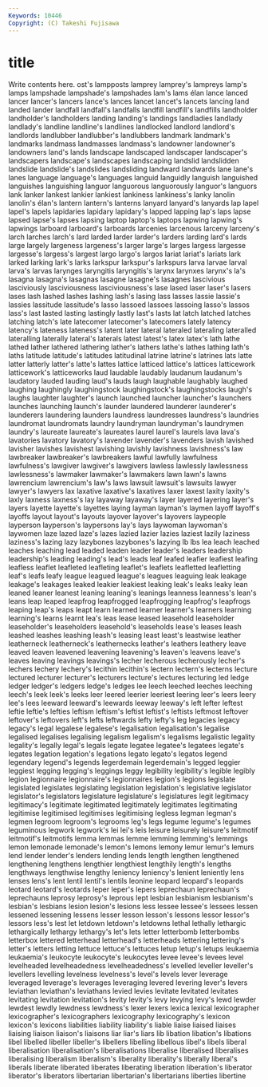 ```yaml
---
Keywords: 10446 
Copyright: (C) Takeshi Fujisawa
---
```


# title

Write contents here.
ost's lampposts lamprey lamprey's lampreys lamp's lamps lampshade lampshade's
lampshades lam's lams élan lance lanced lancer lancer's lancers lance's
lances lancet lancet's lancets lancing land landed lander landfall landfall's
landfalls landfill landfill's landfills landholder landholder's landholders landing landing's landings
landladies landlady landlady's landline landline's landlines landlocked landlord landlord's landlords
landlubber landlubber's landlubbers landmark landmark's landmarks landmass landmasses landmass's landowner
landowner's landowners land's lands landscape landscaped landscaper landscaper's landscapers landscape's
landscapes landscaping landslid landslidden landslide landslide's landslides landsliding landward landwards
lane lane's lanes language language's languages languid languidly languish languished
languishes languishing languor languorous languorously languor's languors lank lanker lankest
lankier lankiest lankiness lankiness's lanky lanolin lanolin's élan's lantern lantern's
lanterns lanyard lanyard's lanyards lap lapel lapel's lapels lapidaries lapidary
lapidary's lapped lapping lap's laps lapse lapsed lapse's lapses lapsing
laptop laptop's laptops lapwing lapwing's lapwings larboard larboard's larboards larcenies
larcenous larceny larceny's larch larches larch's lard larded larder larder's
larders larding lard's lards large largely largeness largeness's larger large's
larges largess largesse largesse's largess's largest largo largo's largos lariat
lariat's lariats lark larked larking lark's larks larkspur larkspur's larkspurs
larva larvae larval larva's larvas larynges laryngitis laryngitis's larynx larynxes
larynx's la's lasagna lasagna's lasagnas lasagne lasagne's lasagnes lascivious lasciviously
lasciviousness lasciviousness's lase lased laser laser's lasers lases lash lashed
lashes lashing lash's lasing lass lasses lassie lassie's lassies lassitude
lassitude's lasso lassoed lassoes lassoing lasso's lassos lass's last lasted
lasting lastingly lastly last's lasts lat latch latched latches latching
latch's late latecomer latecomer's latecomers lately latency latency's lateness lateness's
latent later lateral lateraled lateraling lateralled lateralling laterally lateral's laterals
latest latest's latex latex's lath lathe lathed lather lathered lathering
lather's lathers lathe's lathes lathing lath's laths latitude latitude's latitudes
latitudinal latrine latrine's latrines lats latte latter latterly latter's latte's
lattes lattice latticed lattice's lattices latticework latticework's latticeworks laud laudable
laudably laudanum laudanum's laudatory lauded lauding laud's lauds laugh laughable
laughably laughed laughing laughingly laughingstock laughingstock's laughingstocks laugh's laughs laughter
laughter's launch launched launcher launcher's launchers launches launching launch's launder
laundered launderer launderer's launderers laundering launders laundress laundresses laundress's laundries
laundromat laundromats laundry laundryman laundryman's laundrymen laundry's laureate laureate's laureates
laurel laurel's laurels lava lava's lavatories lavatory lavatory's lavender lavender's
lavenders lavish lavished lavisher lavishes lavishest lavishing lavishly lavishness lavishness's
law lawbreaker lawbreaker's lawbreakers lawful lawfully lawfulness lawfulness's lawgiver lawgiver's
lawgivers lawless lawlessly lawlessness lawlessness's lawmaker lawmaker's lawmakers lawn lawn's
lawns lawrencium lawrencium's law's laws lawsuit lawsuit's lawsuits lawyer lawyer's
lawyers lax laxative laxative's laxatives laxer laxest laxity laxity's laxly
laxness laxness's lay layaway layaway's layer layered layering layer's layers
layette layette's layettes laying layman layman's laymen layoff layoff's layoffs
layout layout's layouts layover layover's layovers laypeople layperson layperson's laypersons
lay's lays laywoman laywoman's laywomen laze lazed laze's lazes lazied
lazier lazies laziest lazily laziness laziness's lazing lazy lazybones lazybones's
lazying lb lbs lea leach leached leaches leaching lead leaded
leaden leader leader's leaders leadership leadership's leading leading's lead's leads
leaf leafed leafier leafiest leafing leafless leaflet leafleted leafleting leaflet's
leaflets leafletted leafletting leaf's leafs leafy league leagued league's leagues
leaguing leak leakage leakage's leakages leaked leakier leakiest leaking leak's
leaks leaky lean leaned leaner leanest leaning leaning's leanings leanness
leanness's lean's leans leap leaped leapfrog leapfrogged leapfrogging leapfrog's leapfrogs
leaping leap's leaps leapt learn learned learner learner's learners learning
learning's learns learnt lea's leas lease leased leasehold leaseholder leaseholder's
leaseholders leasehold's leaseholds lease's leases leash leashed leashes leashing leash's
leasing least least's leastwise leather leatherneck leatherneck's leathernecks leather's leathers
leathery leave leaved leaven leavened leavening leavening's leaven's leavens leave's
leaves leaving leavings leavings's lecher lecherous lecherously lecher's lechers lechery
lechery's lecithin lecithin's lectern lectern's lecterns lecture lectured lecturer lecturer's
lecturers lecture's lectures lecturing led ledge ledger ledger's ledgers ledge's
ledges lee leech leeched leeches leeching leech's leek leek's leeks
leer leered leerier leeriest leering leer's leers leery lee's lees
leeward leeward's leewards leeway leeway's left lefter leftest leftie leftie's
lefties leftism leftism's leftist leftist's leftists leftmost leftover leftover's leftovers
left's lefts leftwards lefty lefty's leg legacies legacy legacy's legal
legalese legalese's legalisation legalisation's legalise legalised legalises legalising legalism legalism's
legalisms legalistic legality legality's legally legal's legals legate legatee legatee's
legatees legate's legates legation legation's legations legato legato's legatos legend
legendary legend's legends legerdemain legerdemain's legged leggier leggiest legging legging's
leggings leggy legibility legibility's legible legibly legion legionnaire legionnaire's legionnaires
legion's legions legislate legislated legislates legislating legislation legislation's legislative legislator
legislator's legislators legislature legislature's legislatures legit legitimacy legitimacy's legitimate legitimated
legitimately legitimates legitimating legitimise legitimised legitimises legitimising legless legman legman's
legmen legroom legroom's legrooms leg's legs legume legume's legumes leguminous
legwork legwork's lei lei's leis leisure leisurely leisure's leitmotif leitmotif's
leitmotifs lemma lemmas lemme lemming lemming's lemmings lemon lemonade lemonade's
lemon's lemons lemony lemur lemur's lemurs lend lender lender's lenders
lending lends length lengthen lengthened lengthening lengthens lengthier lengthiest lengthily
length's lengths lengthways lengthwise lengthy leniency leniency's lenient leniently lens
lenses lens's lent lentil lentil's lentils leonine leopard leopard's leopards
leotard leotard's leotards leper leper's lepers leprechaun leprechaun's leprechauns leprosy
leprosy's leprous lept lesbian lesbianism lesbianism's lesbian's lesbians lesion lesion's
lesions less lessee lessee's lessees lessen lessened lessening lessens lesser
lesson lesson's lessons lessor lessor's lessors less's lest let letdown
letdown's letdowns lethal lethally lethargic lethargically lethargy lethargy's let's lets
letter letterbomb letterbombs letterbox lettered letterhead letterhead's letterheads lettering lettering's
letter's letters letting lettuce lettuce's lettuces letup letup's letups leukaemia
leukaemia's leukocyte leukocyte's leukocytes levee levee's levees level levelheaded levelheadedness
levelheadedness's levelled leveller leveller's levellers levelling levelness levelness's level's levels
lever leverage leveraged leverage's leverages leveraging levered levering lever's levers
leviathan leviathan's leviathans levied levies levitate levitated levitates levitating levitation
levitation's levity levity's levy levying levy's lewd lewder lewdest lewdly
lewdness lewdness's lexer lexers lexica lexical lexicographer lexicographer's lexicographers lexicography
lexicography's lexicon lexicon's lexicons liabilities liability liability's liable liaise liaised
liaises liaising liaison liaison's liaisons liar liar's liars lib libation
libation's libations libel libelled libeller libeller's libellers libelling libellous libel's
libels liberal liberalisation liberalisation's liberalisations liberalise liberalised liberalises liberalising liberalism
liberalism's liberality liberality's liberally liberal's liberals liberate liberated liberates liberating
liberation liberation's liberator liberator's liberators libertarian libertarian's libertarians liberties libertine
